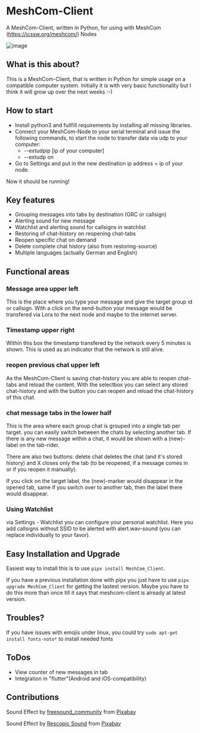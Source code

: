 # MeshCom-Client

A MeshCom-Client, written in Python, for using with MeshCom (https://icssw.org/meshcom/) Nodes

![image](https://github.com/user-attachments/assets/60b6d916-7173-42fe-9ea1-8844415e176a)

## What is this about?

This is a MeshCom-Client, that is written in Python for simple usage on a compatible computer system. Initially it is with very basic functionality but I think it will grow up over the next weeks :-)

## How to start

* Install python3 and fullfill requirements by installing all missing libraries.
* Connect your MeshCom-Node to your serial terminal and issue the following commands, to start the node to transfer data via udp to your computer:
  - --extudpip [ip of your computer]
  - --extudp on
* Go to Settings and put in the new destination ip address = ip of your node.

Now it should be running!

## Key features

* Grouping messages into tabs by destination (GRC or callsign)
* Alerting sound for new message
* Watchlist and alerting sound for callsigns in watchlist
* Restoring of chat-history on reopening chat-tabs
* Reopen specific chat on demand
* Delete complete chat history (also from restoring-source)
* Multiple languages (actually German and English)

## Functional areas

### Message area upper left

This is the place where you type your message and give the target group id or callsign. With a click on the send-button your message would be transfered via Lora to the next node and maybe to the internet server.

### Timestamp upper right

Within this box the timestamp transfered by the network every 5 minutes is shown. This is used as an indicator that the network is still alive.

### reopen previous chat upper left

As the MeshCom-Client is saving chat-history you are able to reopen chat-tabs and reload the content. With the selectbox you can select any stored chat-history and with the button you can reopen and reload the chat-history of this chat.

### chat message tabs in the lower half

This is the area where each group chat is grouped into a single tab per target. you can easily switch between the chats by selecting another tab. If there is any new message within a chat, it would be shown with a (new)-label on the tab-rider.

There are also two buttons: delete chat deletes the chat (and it's stored history) and X closes only the tab (to be reopened, if a message comes in or if you reopen it manually).

If you click on the target label, the (new)-marker would disappear in the opened tab, same if you switch over to another tab, then the label there would disappear.

### Using Watchlist

via Settings - Watchlist you can configure your personal watchlist. Here you add callsigns without SSID to be alerted with alert.wav-sound (you can replace individually to your favor).

## Easy Installation and Upgrade

Easiest way to install this is to use `pipx install MeshCom_Client`.

If you have a previous installation done with pipx you just have to use `pipx upgrade MeshCom_Client` for getting the lastest version. Maybe you have to do this more than once till it says that meshcom-client is already at latest version.



## Troubles?

If you have issues with emojis under linux, you could try `sudo apt-get install fonts-noto*` to install needed fonts

## ToDos

* View counter of new messages in tab
* Integration in "flutter"(Android and iOS-compatibility)

## Contributions

Sound Effect by <a href="https://pixabay.com/de/users/freesound_community-46691455/?utm_source=link-attribution&utm_medium=referral&utm_campaign=music&utm_content=40821">freesound_community</a> from <a href="https://pixabay.com/sound-effects//?utm_source=link-attribution&utm_medium=referral&utm_campaign=music&utm_content=40821">Pixabay</a>

Sound Effect by <a href="https://pixabay.com/de/users/rescopicsound-45188866/?utm_source=link-attribution&utm_medium=referral&utm_campaign=music&utm_content=230478">Rescopic Sound</a> from <a href="https://pixabay.com/sound-effects//?utm_source=link-attribution&utm_medium=referral&utm_campaign=music&utm_content=230478">Pixabay</a>

